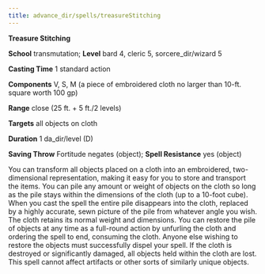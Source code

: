 ```yaml
---
title: advance_dir/spells/treasureStitching
---
```

 **Treasure Stitching**

**School** transmutation; **Level** bard 4, cleric 5, sorcere_dir/wizard 5

**Casting Time** 1 standard action

**Components** V, S, M (a piece of embroidered cloth no larger than 10-ft. square worth 100 gp)

**Range** close (25 ft. + 5 ft./2 levels)

**Targets** all objects on cloth

**Duration** 1 da_dir/level (D)

**Saving Throw** Fortitude negates (object); **Spell Resistance** yes (object)

You can transform all objects placed on a cloth into an embroidered, two-dimensional representation, making it easy for you to store and transport the items. You can pile any amount or weight of objects on the cloth so long as the pile stays within the dimensions of the cloth (up to a 10-foot cube). When you cast the spell the entire pile disappears into the cloth, replaced by a highly accurate, sewn picture of the pile from whatever angle you wish. The cloth retains its normal weight and dimensions. You can restore the pile of objects at any time as a full-round action by unfurling the cloth and ordering the spell to end, consuming the cloth. Anyone else wishing to restore the objects must successfully dispel your spell. If the cloth is destroyed or significantly damaged, all objects held within the cloth are lost. This spell cannot affect artifacts or other sorts of similarly unique objects.

